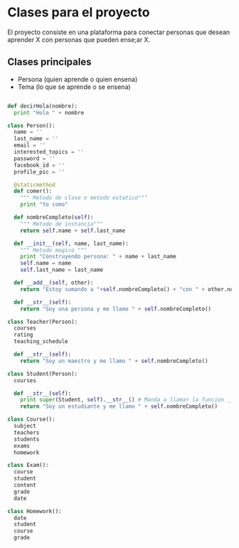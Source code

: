 # Clases para el proyecto

El proyecto consiste en una plataforma para conectar personas que desean aprender X con personas que pueden ense;ar X.

## Clases principales
- Persona (quien aprende o quien ensena)
- Tema (lo que se aprende o se ensena)

```py

def decirHola(nombre):
  print "Hola " + nombre

class Person():
  name = ''
  last_name = ''
  email = ''
  interested_topics = ''
  password = ''
  facebook_id = ''
  profile_pic = ''

  @staticmethod
  def comer():
    """ Metodo de clase o metodo estatico"""
    print "Yo como"

  def nombreCompleto(self):
    """ Metodo de instancia"""
    return self.name + self.last_name

  def __init__(self, name, last_name):
    """ Metodo magico """
    print "Construyendo persona: " + name + last_name
    self.name = name
    self.last_name = last_name

  def __add__(self, other):
    return "Estoy sumando a "+self.nombreCompleto() + "con " + other.nombreCompleto()

  def __str__(self):
    return "Soy una persona y me llamo " + self.nombreCompleto()

class Teacher(Person):
  courses
  rating
  teaching_schedule

  def __str__(self):
    return "Soy un maestro y me llamo " + self.nombreCompleto()

class Student(Person):
  courses

  def __str__(self):
    print super(Student, self).__str__() # Manda a llamar la funcion __str__ de Person
    return "Soy un estudiante y me llamo " + self.nombreCompleto()

class Course():
  subject
  teachers
  students
  exams
  homework

class Exam():
  course
  student
  content
  grade
  date

class Homework():
  date
  student
  course
  grade
```
